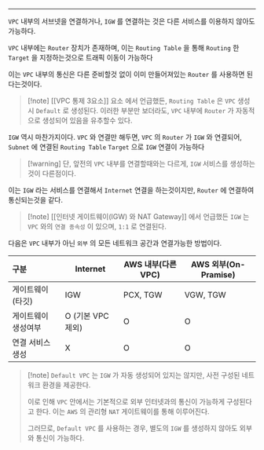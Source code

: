 
---

`VPC` 내부의 서브넷을 연결하거나, `IGW` 를 연결하는 것은 다른 서비스를 이용하지 않아도 가능하다.

`VPC` 내부에는 `Router` 장치가 존재하며, 이는 `Routing Table` 을 통해 `Routing` 한 `Target`  을 지정하는것으로 트래픽 이동이 가능하다

이는 `VPC` 내부의 통신은 다른 준비할것 없이 이미 만들어져있는 `Router`  를 사용하면 된다는것이다.

>[!note] [[VPC 통제 3요소]] 요소 에서 언급했든, `Routing Table` 은 `VPC` 생성시 `Default` 로 생성된다.
이러한 부분만 보더라도, `VPC` 내부에 `Router` 가 자동적으로 생성되어 있음을 유추할수 있다.

`IGW` 역시 마찬가지이다. `VPC` 와 연결만 해두면, `VPC` 의 `Router` 가 `IGW` 와 연결되어, `Subnet` 에 연결된 `Routing Table` `Target`  으로 `IGW` 연결이 가능하다

>[!warning] 단, 앞전의 `VPC` 내부를 연결할때와는 다르게, `IGW` 서비스를 생성하는것이 다른점이다.

이는 `IGW` 라는 서비스를 연결해서 `Internet` 연결을 하는것이지만, `Router` 에 연결하여 통신되는것을 같다.

>[!note]  [[인터넷 게이트웨이(IGW) 와 NAT Gateway]] 에서 언급했든 `IGW` 는 `VPC` 와의 `연결 종속성` 이 있으며, `1:1` 로 연결된다. 

다음은 `VPC` 내부가 아닌 `외부` 의 모든 네트워크 공간과 연결가능한 방법이다.

| 구분         | Internet      | AWS 내부(다른 VPC) | AWS 외부(On-Pramise) |
| :--------- | ------------- | -------------- | ------------------ |
| 게이트웨이(타깃)  | IGW           | PCX, TGW       | VGW, TGW           |
| 게이트웨이 생성여부 | O (기본 VPC 제외) | O              | O                  |
| 연결 서비스 생성  | X             | O              | O                  |

> [!note] `Default VPC` 는 `IGW` 가 자동 생성되어 있지는 않지만, 사전 구성된 네트워크 환경을 제공한다.
>
> 이로 인해 `VPC` 안에서는 기본적으로 외부 인터넷과의 통신이 가능하게 구성된다고 한다.
> 이는 `AWS` 의 관리형 `NAT` 게이트웨이를 통해 이루어진다.
>
> 그러므로, `Default VPC` 를 사용하는 경우, 별도의 `IGW` 를 생성하지 않아도 외부와 통신이 가능하다.


